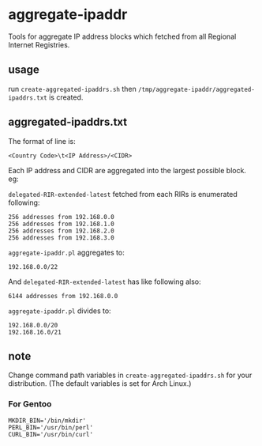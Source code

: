 # aggregate-ipaddr
Tools for aggregate IP address blocks which fetched from all Regional Internet Registries.

## usage
run `create-aggregated-ipaddrs.sh` then `/tmp/aggregate-ipaddr/aggregated-ipaddrs.txt` is created.

## aggregated-ipaddrs.txt
The format of line is:

```
<Country Code>\t<IP Address>/<CIDR>
```

Each IP address and CIDR are aggregated into the largest possible block. eg:

`delegated-RIR-extended-latest` fetched from each RIRs is enumerated following:

```
256 addresses from 192.168.0.0
256 addresses from 192.168.1.0
256 addresses from 192.168.2.0
256 addresses from 192.168.3.0
```

`aggregate-ipaddr.pl` aggregates to:

```
192.168.0.0/22
```

And `delegated-RIR-extended-latest` has like following also:

```
6144 addresses from 192.168.0.0
```

`aggregate-ipaddr.pl` divides to:

```
192.168.0.0/20
192.168.16.0/21
```

## note
Change command path variables in `create-aggregated-ipaddrs.sh` for your distribution. (The default variables is set for Arch Linux.)

### For Gentoo

```
MKDIR_BIN='/bin/mkdir'
PERL_BIN='/usr/bin/perl'
CURL_BIN='/usr/bin/curl'
```
